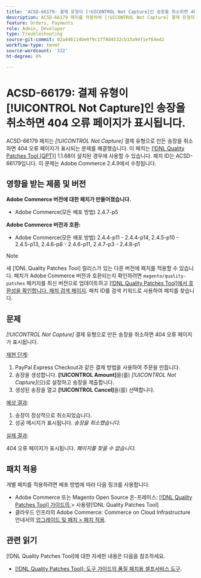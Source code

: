 ```yaml
---
title: 'ACSD-66179: 결제 유형이 [!UICONTROL Not Capture]인 송장을 취소하면 404 오류 페이지가 표시됩니다.'
description: ACSD-66179 패치를 적용하여 [!UICONTROL Not Capture] 결제 유형의 송장을 취소하면 404 오류 페이지가 표시되는 Adobe Commerce 문제를 해결합니다.
feature: Orders, Payments
role: Admin, Developer
type: Troubleshooting
source-git-commit: 02a446114be0f9c1ff8d4532cb13a94f1ef64ed2
workflow-type: tm+mt
source-wordcount: '332'
ht-degree: 0%

---
```



# ACSD-66179: 결제 유형이 [!UICONTROL Not Capture]인 송장을 취소하면 404 오류 페이지가 표시됩니다.

ACSD-66179 패치는 *[!UICONTROL Not Capture]* 결제 유형으로 만든 송장을 취소하면 404 오류 페이지가 표시되는 문제를 해결했습니다. 이 패치는 [[!DNL Quality Patches Tool (QPT)]](/help/tools/quality-patches-tool/quality-patches-tool-to-self-serve-quality-patches.md) 1.1.68이 설치된 경우에 사용할 수 있습니다. 패치 ID는 ACSD-66179입니다. 이 문제는 Adobe Commerce 2.4.9에서 수정됩니다.

## 영향을 받는 제품 및 버전

**Adobe Commerce 버전에 대한 패치가 만들어졌습니다.**

* Adobe Commerce(모든 배포 방법) 2.4.7-p5

**Adobe Commerce 버전과 호환:**

* Adobe Commerce(모든 배포 방법) 2.4.4-p11 - 2.4.4-p14, 2.4.5-p10 - 2.4.5-p13, 2.4.6-p8 - 2.4.6-p11, 2.4.7-p3 - 2.4.8-p1

>[!NOTE]
>
>새 [!DNL Quality Patches Tool] 릴리스가 있는 다른 버전에 패치를 적용할 수 있습니다. 패치가 Adobe Commerce 버전과 호환되는지 확인하려면 `magento/quality-patches` 패키지를 최신 버전으로 업데이트하고 [[!DNL Quality Patches Tool]에서 호환성을 확인합니다. 패치 검색 페이지](https://experienceleague.adobe.com/tools/commerce-quality-patches/index.html). 패치 ID를 검색 키워드로 사용하여 패치를 찾습니다.

## 문제

*[!UICONTROL Not Capture]* 결제 유형으로 만든 송장을 취소하면 404 오류 페이지가 표시됩니다.

<u>재현 단계</u>:

1. PayPal Express Checkout과 같은 결제 방법을 사용하여 주문을 만듭니다.
1. 송장을 생성합니다. **[!UICONTROL Amount]**&#x200B;을(를) *[!UICONTROL Not Capture]*(으)로 설정하고 송장을 제출합니다.
1. 생성된 송장을 열고 **[!UICONTROL Cancel]**&#x200B;을(를) 선택합니다.

<u>예상 결과</u>:

1. 송장이 정상적으로 취소되었습니다.
1. 성공 메시지가 표시됩니다. *송장을 취소했습니다.*

<u>실제 결과</u>:

404 오류 페이지가 표시됩니다. *페이지를 찾을 수 없습니다.*

## 패치 적용

개별 패치를 적용하려면 배포 방법에 따라 다음 링크를 사용합니다.

* Adobe Commerce 또는 Magento Open Source 온-프레미스: [[!DNL Quality Patches Tool]  가이드의 ](/help/tools/quality-patches-tool/usage.md)> 사용량[!DNL Quality Patches Tool]
* 클라우드 인프라의 Adobe Commerce: Commerce on Cloud Infrastructure 안내서의 [업그레이드 및 패치 > 패치 적용](https://experienceleague.adobe.com/docs/commerce-cloud-service/user-guide/develop/upgrade/apply-patches.html).

## 관련 읽기

[!DNL Quality Patches Tool]에 대한 자세한 내용은 다음을 참조하세요.

* [[!DNL Quality Patches Tool]: 도구 가이드의 품질 패치용 셀프서비스 도구](/help/tools/quality-patches-tool/quality-patches-tool-to-self-serve-quality-patches.md).
